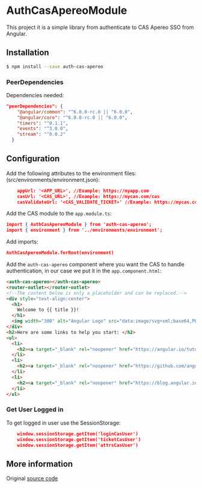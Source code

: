 # AuthCasApereoModule

This project it is a simple library from authenticate to CAS Apereo SSO from Angular.

## Installation

```bash
$ npm install --save auth-cas-apereo
```

### PeerDependencies
Dependencies needed:

```json
"peerDependencies": {
    "@angular/common": "^6.0.0-rc.0 || ^6.0.0",
    "@angular/core": "^6.0.0-rc.0 || ^6.0.0",
    "timers": "^0.1.1",
    "events": "^3.0.0",
    "stream": "^0.0.2"
  }
```

## Configuration

Add the following attributes to the environment files: (src/environments/environment.json):

```json
    appUrl: '<APP_URL>', //Example: https://myapp.com
    casUrl: '<CAS_URL>', //Example: https://mycas.com/cas
    casValidateUrl: '<CAS_VALIDATE_TICKET>' //Example: https://mycas.com/cas/p3/serviceValidate
```

Add the CAS module to the `app.module.ts`:

```json
import { AuthCasApereoModule } from 'auth-cas-apereo';
import { environment } from '../environments/environment';
```

Add imports:

```json
AuthCasApereoModule.forRoot(environment)
```

Add the `auth-cas-apereo` component where you want the CAS to handle authentication, in our case we put it in the `app.component.html`:

```html
<auth-cas-apereo></auth-cas-apereo>
<router-outlet></router-outlet>
<!--The content below is only a placeholder and can be replaced.-->
<div style="text-align:center">
  <h1>
    Welcome to {{ title }}!
  </h1>
  <img width="300" alt="Angular Logo" src="data:image/svg+xml;base64,PHN2ZyB4bWxucz0iaHR0cDovL3d3dy53My5vcmcvMjAwMC9zdmciIHZpZXdCb3g9IjAgMCAyNTAgMjUwIj4KICAgIDxwYXRoIGZpbGw9IiNERDAwMzEiIGQ9Ik0xMjUgMzBMMzEuOSA2My4ybDE0LjIgMTIzLjFMMTI1IDIzMGw3OC45LTQzLjcgMTQuMi0xMjMuMXoiIC8+CiAgICA8cGF0aCBmaWxsPSIjQzMwMDJGIiBkPSJNMTI1IDMwdjIyLjItLjFWMjMwbDc4LjktNDMuNyAxNC4yLTEyMy4xTDEyNSAzMHoiIC8+CiAgICA8cGF0aCAgZmlsbD0iI0ZGRkZGRiIgZD0iTTEyNSA1Mi4xTDY2LjggMTgyLjZoMjEuN2wxMS43LTI5LjJoNDkuNGwxMS43IDI5LjJIMTgzTDEyNSA1Mi4xem0xNyA4My4zaC0zNGwxNy00MC45IDE3IDQwLjl6IiAvPgogIDwvc3ZnPg==">
</div>
<h2>Here are some links to help you start: </h2>
<ul>
  <li>
    <h2><a target="_blank" rel="noopener" href="https://angular.io/tutorial">Tour of Heroes</a></h2>
  </li>
  <li>
    <h2><a target="_blank" rel="noopener" href="https://github.com/angular/angular-cli/wiki">CLI Documentation</a></h2>
  </li>
  <li>
    <h2><a target="_blank" rel="noopener" href="https://blog.angular.io/">Angular blog</a></h2>
  </li>
</ul>
```

### Get User Logged in

To get logged in user use the SessionStorage:
```json
    window.sessionStorage.getItem('loginCasUser')
    window.sessionStorage.getItem('ticketCasUser')
    window.sessionStorage.getItem('attrsCasUser')
```


## More information

Original [source code](https://github.com/RicardoBorgesGO/cas-client-angular)